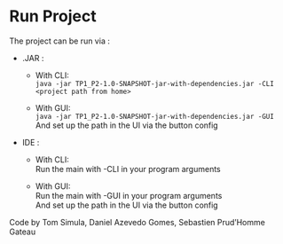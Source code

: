 # Run Project
The project can be run via :  

 * .JAR :
   * With CLI:  
    `java -jar TP1_P2-1.0-SNAPSHOT-jar-with-dependencies.jar -CLI <project path from home>`

   * With GUI:  
    `java -jar TP1_P2-1.0-SNAPSHOT-jar-with-dependencies.jar -GUI`  
    And set up the path in the UI via the button config  

 * IDE :
   * With CLI:  
    Run the main with -CLI <project path from home> in your program arguments

   * With GUI:  
    Run the main with -GUI in your program arguments  
    And set up the path in the UI via the button config  

Code by Tom Simula, Daniel Azevedo Gomes, Sebastien Prud’Homme Gateau
